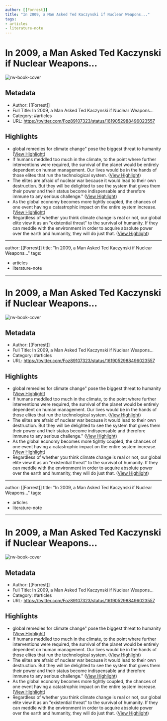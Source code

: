```yaml
---
author: [[Forrest]]
title: "In 2009, a Man Asked Ted Kaczynski if Nuclear Weapons..."
tags: 
- articles
- literature-note
---
```

# In 2009, a Man Asked Ted Kaczynski if Nuclear Weapons...

![rw-book-cover](https://pbs.twimg.com/profile_images/1540316982100238338/lPbR-eZi.jpg)

## Metadata
- Author: [[Forrest]]
- Full Title: In 2009, a Man Asked Ted Kaczynski if Nuclear Weapons...
- Category: #articles
- URL: https://twitter.com/Foz89107323/status/1619052988496023557

## Highlights
- global remedies for climate change" pose the biggest threat to humanity ([View Highlight](https://read.readwise.io/read/01gqzp10gg0604jzq8qbkan2pq))
- If humans meddled too much in the climate, to the point where further interventions were required, the survival of the planet would be entirely dependent on human management.
  Our lives would be in the hands of those elites that run the technological system. ([View Highlight](https://read.readwise.io/read/01gqzp3z6rjdqs0a28ff65j3ar))
- The elites are afraid of nuclear war because it would lead to their own destruction. But they will be delighted to see the system that gives them their power and their status become indispensable and therefore immune to any serious challenge." ([View Highlight](https://read.readwise.io/read/01gqzp486f8c46ysm3v1yfmtje))
- As the global economy becomes more tightly coupled, the chances of one event having a catastrophic impact on the entire system increase. ([View Highlight](https://read.readwise.io/read/01gqzp6yqwpxckyhwsmxvtyggn))
- Regardless of whether you think climate change is real or not, our global elite view it as an "existential threat" to the survival of humanity.
  If they can meddle with the environment in order to acquire absolute power over the earth and humanity, they will do just that. ([View Highlight](https://read.readwise.io/read/01gqzp86fb6mgsh811datctqa0))
---
author: [[Forrest]]
title: "In 2009, a Man Asked Ted Kaczynski if Nuclear Weapons..."
tags: 
- articles
- literature-note
---
# In 2009, a Man Asked Ted Kaczynski if Nuclear Weapons...

![rw-book-cover](https://pbs.twimg.com/profile_images/1540316982100238338/lPbR-eZi.jpg)

## Metadata
- Author: [[Forrest]]
- Full Title: In 2009, a Man Asked Ted Kaczynski if Nuclear Weapons...
- Category: #articles
- URL: https://twitter.com/Foz89107323/status/1619052988496023557

## Highlights
- global remedies for climate change" pose the biggest threat to humanity ([View Highlight](https://read.readwise.io/read/01gqzp10gg0604jzq8qbkan2pq))
- If humans meddled too much in the climate, to the point where further interventions were required, the survival of the planet would be entirely dependent on human management.
  Our lives would be in the hands of those elites that run the technological system. ([View Highlight](https://read.readwise.io/read/01gqzp3z6rjdqs0a28ff65j3ar))
- The elites are afraid of nuclear war because it would lead to their own destruction. But they will be delighted to see the system that gives them their power and their status become indispensable and therefore immune to any serious challenge." ([View Highlight](https://read.readwise.io/read/01gqzp486f8c46ysm3v1yfmtje))
- As the global economy becomes more tightly coupled, the chances of one event having a catastrophic impact on the entire system increase. ([View Highlight](https://read.readwise.io/read/01gqzp6yqwpxckyhwsmxvtyggn))
- Regardless of whether you think climate change is real or not, our global elite view it as an "existential threat" to the survival of humanity.
  If they can meddle with the environment in order to acquire absolute power over the earth and humanity, they will do just that. ([View Highlight](https://read.readwise.io/read/01gqzp86fb6mgsh811datctqa0))
---
author: [[Forrest]]
title: "In 2009, a Man Asked Ted Kaczynski if Nuclear Weapons..."
tags: 
- articles
- literature-note
---
# In 2009, a Man Asked Ted Kaczynski if Nuclear Weapons...

![rw-book-cover](https://pbs.twimg.com/profile_images/1540316982100238338/lPbR-eZi.jpg)

## Metadata
- Author: [[Forrest]]
- Full Title: In 2009, a Man Asked Ted Kaczynski if Nuclear Weapons...
- Category: #articles
- URL: https://twitter.com/Foz89107323/status/1619052988496023557

## Highlights
- global remedies for climate change" pose the biggest threat to humanity ([View Highlight](https://read.readwise.io/read/01gqzp10gg0604jzq8qbkan2pq))
- If humans meddled too much in the climate, to the point where further interventions were required, the survival of the planet would be entirely dependent on human management.
  Our lives would be in the hands of those elites that run the technological system. ([View Highlight](https://read.readwise.io/read/01gqzp3z6rjdqs0a28ff65j3ar))
- The elites are afraid of nuclear war because it would lead to their own destruction. But they will be delighted to see the system that gives them their power and their status become indispensable and therefore immune to any serious challenge." ([View Highlight](https://read.readwise.io/read/01gqzp486f8c46ysm3v1yfmtje))
- As the global economy becomes more tightly coupled, the chances of one event having a catastrophic impact on the entire system increase. ([View Highlight](https://read.readwise.io/read/01gqzp6yqwpxckyhwsmxvtyggn))
- Regardless of whether you think climate change is real or not, our global elite view it as an "existential threat" to the survival of humanity.
  If they can meddle with the environment in order to acquire absolute power over the earth and humanity, they will do just that. ([View Highlight](https://read.readwise.io/read/01gqzp86fb6mgsh811datctqa0))
